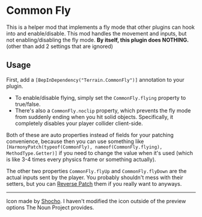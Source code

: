 # Common Fly

This is a helper mod that implements a fly mode that other plugins can hook into and enable/disable. This mod handles the movement and inputs, but not enabling/disabling the fly mode. **By itself, this plugin does NOTHING.** (other than add 2 settings that are ignored)

## Usage

First, add a ``[BepInDependency("Terrain.CommonFly")]`` annotation to your plugin.

- To enable/disable flying, simply set the ``CommonFly.flying`` property to true/false.
- There's also a ``CommonFly.noclip`` property, which prevents the fly mode from suddenly ending when you hit solid objects. Specifically, it completely disables your player collider client-side.

Both of these are auto properties instead of fields for your patching convenience, because then you can use something like ``[HarmonyPatch(typeof(CommonFly), nameof(CommonFly.flying), MethodType.Getter)]`` if you need to change the value when it's used (which is like 3-4 times every physics frame or something actually).

The other two properties ``CommonFly.flyUp`` and ``CommonFly.flyDown`` are the actual inputs sent by the player. You probably shouldn't mess with their setters, but you can [Reverse Patch](https://harmony.pardeike.net/articles/reverse-patching.html) them if you really want to anyways.

---

Icon made by [Shocho](https://thenounproject.com/search/?q=flight&i=1606615). I haven't modified the icon outside of the preview options The Noun Project provides.
